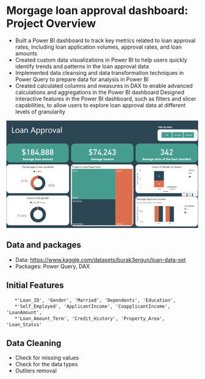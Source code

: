 # Morgage loan approval dashboard: Project Overview
* Built a Power BI dashboard to track key metrics related to loan approval rates, including loan application volumes, approval rates, and loan amounts
* Created custom data visualizations in Power BI to help users quickly identify trends and patterns in the loan approval data
* Implemented data cleansing and data transformation techniques in Power Query to prepare data for analysis in Power BI
* Created calculated columns and measures in DAX to enable advanced calculations and aggregations in the Power BI dashboard
Designed interactive features in the Power BI dashboard, such as filters and slicer capabilities, to allow users to explore loan approval data at different levels of granularity


![Dashboard](dashboard.png)

## Data and packages
* Data: https://www.kaggle.com/datasets/burak3ergun/loan-data-set
* Packages: Power Query, DAX
## Initial Features
       *'Loan_ID', 'Gender', 'Married', 'Dependents', 'Education',
       *'Self_Employed', 'ApplicantIncome', 'CoapplicantIncome', 'LoanAmount',
       *'Loan_Amount_Term', 'Credit_History', 'Property_Area', 'Loan_Status'
       
 ## Data Cleaning
 * Check for missing values
 * Check for the data types
 * Outliers removal
 
